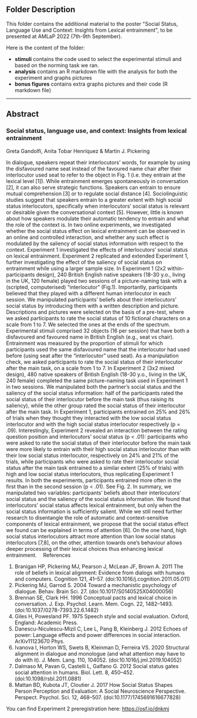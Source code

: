 ## Folder Description
This folder contains the additional material to the poster "Social Status, Language Use and Context: Insights from Lexical entrainment", to be presented at AMLaP 2022 (7th-9th September). 

Here is the content of the folder: 
* __stimuli__ contains the code used to select the experimental stimuli and based on the norming task we ran. 
* __analysis__ contains an R markdown file with the analysis for both the experiment and graphs pictures
* __bonus figures__ contains extra graphs pictures and their code (R markdown file)

_____

## Abstract

### Social status, language use, and context: Insights from lexical entrainment

Greta Gandolfi, Anita Tobar Henríquez & Martin J. Pickering 

In dialogue, speakers repeat their interlocutors’ words, for example by using the disfavoured name seat instead of the favoured name chair after their interlocutor used seat to refer to the object in Fig. 1 (i.e. they entrain at the lexical level [1]). While entrainment emerges spontaneously in conversation [2], it can also serve strategic functions. Speakers can entrain to ensure mutual comprehension [3] or to regulate social distance [4]. Sociolinguistic studies suggest that speakers entrain to a greater extent with high social status interlocutors, specifically when interlocutors’ social status is relevant or desirable given the conversational context [5]. However, little is known about how speakers modulate their automatic tendency to entrain and what the role of the context is. 
In two online experiments, we investigated whether the social status effect on lexical entrainment can be observed in an online and controlled interaction, and whether any such effect is modulated by the saliency of social status information with respect to the context. Experiment 1 investigated the effects of interlocutors’ social status on lexical entrainment. Experiment 2 replicated and extended Experiment 1, further investigating the effect of the saliency of social status on entrainment while using a larger sample size. 
In Experiment 1 (2x2 within-participants design), 240 British English native speakers (18-30 y.o., living in the UK, 120 female) played two sessions of a picture-naming task with a (scripted, computerised) “interlocutor” (Fig.1). Importantly, participants believed that they played with a different human interlocutor in each session. We manipulated participants’ beliefs about their interlocutors’ social status by introducing them with a written description and picture. Descriptions and pictures were selected on the basis of a pre-test, where we asked participants to rate the social status of 10 fictional characters on a scale from 1 to 7. We selected the ones at the ends of the spectrum. Experimental stimuli comprised 32 objects (16 per session) that have both a disfavoured and favoured name in British English (e.g., seat vs chair). Entrainment was measured by the proportion of stimuli for which participants used the same disfavoured name that the interlocutor had used before (using seat after the “interlocutor” used seat). As a manipulation check, we asked participants to rate the social status of their interlocutor after the main task, on a scale from 1 to 7. In Experiment 2 (3x2 mixed design), 480 native speakers of British English (18-30 y.o., living in the UK, 240 female) completed the same picture-naming task used in Experiment 1 in two sessions. We manipulated both the partner’s social status and the saliency of the social status information: half of the participants rated the social status of their interlocutor before the main task (thus raising its saliency), while the other group rated the social status of their interlocutor after the main task. 
	In Experiment 1, participants entrained on 25% and 26% of trials when they thought they interacted with the low social status interlocutor and with the high social status interlocutor respectively (p = .09). Interestingly, Experiment 2 revealed an interaction between the rating question position and interlocutors’ social status (p < .01): participants who were asked to rate the social status of their interlocutor before the main task were more likely to entrain with their high social status interlocutor than with their low social status interlocutor, respectively on 24% and 21% of the trials, while participants who were asked to rate their interlocutor social status after the main task entrained to a similar extent (25% of trials) with high and low social status interlocutors, thus replicating Experiment 1 results. In both the experiments, participants entrained more often in the first than in the second session (p < .01). See Fig. 2. 
	In summary, we manipulated two variables: participants’ beliefs about their interlocutors’ social status and the saliency of the social status information. We found that interlocutors’ social status affects lexical entrainment, but only when the social status information is sufficiently salient. While we still need further research to disentangle the role of automatic and context-sensitive components of lexical entrainment, we propose that the social status effect we found can be explained in terms of attention [6]. On the one hand, high social status interlocutors attract more attention than low social status interlocutors [7,8], on the other, attention towards one’s behaviour allows deeper processing of their lexical choices thus enhancing lexical entrainment. 
References
 
1.	Branigan HP, Pickering MJ, Pearson J, McLean JF, Brown A. 2011 The role of beliefs in lexical alignment: Evidence from dialogs with humans and computers. Cognition 121, 41–57. (doi:10.1016/j.cognition.2011.05.011)
2.	Pickering MJ, Garrod S. 2004 Toward a mechanistic psychology of dialogue. Behav. Brain Sci. 27. (doi:10.1017/S0140525X04000056)
3.	Brennan SE, Clark HH. 1996 Conceptual pacts and lexical choice in conversation. J. Exp. Psychol. Learn. Mem. Cogn. 22, 1482–1493. (doi:10.1037/0278-7393.22.6.1482)
4.	Giles H, Powesland PF. 1975 Speech style and social evaluation. Oxford,  England: Academic Press. 
5.	Danescu-Niculescu-Mizil C, Lee L, Pang B, Kleinberg J. 2012 Echoes of power: Language effects and power differences in social interaction. ArXiv11123670 Phys. 
6.	Ivanova I, Horton WS, Swets B, Kleinman D, Ferreira VS. 2020 Structural alignment in dialogue and monologue (and what attention may have to do with it). J. Mem. Lang. 110, 104052. (doi:10.1016/j.jml.2019.104052)
7.	Dalmaso M, Pavan G, Castelli L, Galfano G. 2012 Social status gates social attention in humans. Biol. Lett. 8, 450–452. (doi:10.1098/rsbl.2011.0881)
8.	Mattan BD, Kubota JT, Cloutier J. 2017 How Social Status Shapes Person Perception and Evaluation: A Social Neuroscience Perspective. Perspect. Psychol. Sci. 12, 468–507. (doi:10.1177/1745691616677828)

You can find Experiment 2 preregistration here: https://osf.io/dnkmj

